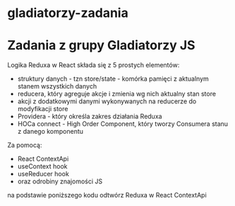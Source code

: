 # gladiatorzy-zadania
# Zadania z grupy Gladiatorzy JS
Logika Reduxa w React składa się z 5 prostych elementów:
- struktury danych - tzn store/state - komórka pamięci z aktualnym stanem wszystkich danych
- reducera, który agreguje akcje i zmienia wg nich aktualny stan store
- akcji z dodatkowymi danymi wykonywanych na reducerze do modyfikacji store
- Providera - który określa zakres działania Reduxa
- HOCa connect - High Order Component, który tworzy Consumera stanu z danego komponentu

Za pomocą:
- React ContextApi
- useContext hook
- useReducer hook
- oraz odrobiny znajomości JS 

na podstawie poniższego kodu
odtwórz Reduxa w React ContextApi
